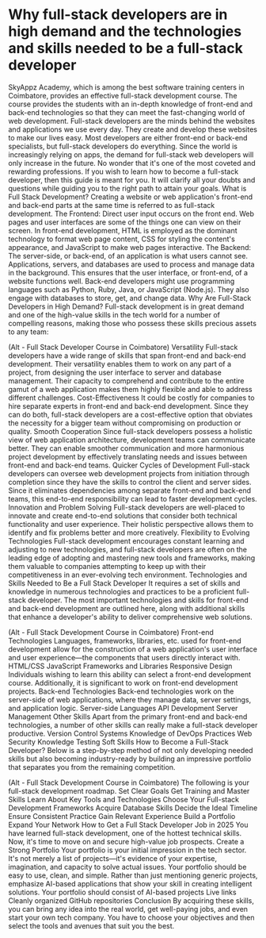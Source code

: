 # Why full-stack developers are in high demand and the technologies and skills needed to be a full-stack developer
SkyAppz Academy, which is among the best software training centers in Coimbatore, provides an effective full-stack development course. The course provides the students with an in-depth knowledge of front-end and back-end technologies so that they can meet the fast-changing world of web development.
Full-stack developers are the minds behind the websites and applications we use every day. They create and develop these websites to make our lives easy. Most developers are either front-end or back-end specialists, but full-stack developers do everything.
Since the world is increasingly relying on apps, the demand for full-stack web developers will only increase in the future. No wonder that it's one of the most coveted and rewarding professions.
If you wish to learn how to become a full-stack developer, then this guide is meant for you. It will clarify all your doubts and questions while guiding you to the right path to attain your goals.
What is Full Stack Development?
Creating a website or web application's front-end and back-end parts at the same time is referred to as full-stack development.
The Frontend:
Direct user input occurs on the front end. Web pages and user interfaces are some of the things one can view on their screen. In front-end development, HTML is employed as the dominant technology to format web page content, CSS for styling the content's appearance, and JavaScript to make web pages interactive.
The Backend:
The server-side, or back-end, of an application is what users cannot see. Applications, servers, and databases are used to process and manage data in the background. This ensures that the user interface, or front-end, of a website functions well. Back-end developers might use programming languages such as Python, Ruby, Java, or JavaScript (Node.js). They also engage with databases to store, get, and change data.
Why Are Full-Stack Developers in High Demand?
Full-stack development is in great demand and one of the high-value skills in the tech world for a number of compelling reasons, making those who possess these skills precious assets to any team:

(Alt - Full Stack Developer Course in Coimbatore)
Versatility
Full-stack developers have a wide range of skills that span front-end and back-end development. Their versatility enables them to work on any part of a project, from designing the user interface to server and database management.
Their capacity to comprehend and contribute to the entire gamut of a web application makes them highly flexible and able to address different challenges.
Cost-Effectiveness
It could be costly for companies to hire separate experts in front-end and back-end development. Since they can do both, full-stack developers are a cost-effective option that obviates the necessity for a bigger team without compromising on production or quality.
Smooth Cooperation
Since full-stack developers possess a holistic view of web application architecture, development teams can communicate better. They can enable smoother communication and more harmonious project development by effectively translating needs and issues between front-end and back-end teams.
Quicker Cycles of Development
Full-stack developers can oversee web development projects from initiation through completion since they have the skills to control the client and server sides. Since it eliminates dependencies among separate front-end and back-end teams, this end-to-end responsibility can lead to faster development cycles.
Innovation and Problem Solving
Full-stack developers are well-placed to innovate and create end-to-end solutions that consider both technical functionality and user experience. Their holistic perspective allows them to identify and fix problems better and more creatively.
Flexibility to Evolving Technologies
Full-stack development encourages constant learning and adjusting to new technologies, and full-stack developers are often on the leading edge of adopting and mastering new tools and frameworks, making them valuable to companies attempting to keep up with their competitiveness in an ever-evolving tech environment.
Technologies and Skills Needed to Be a Full Stack Developer
It requires a set of skills and knowledge in numerous technologies and practices to be a proficient full-stack developer. The most important technologies and skills for front-end and back-end development are outlined here, along with additional skills that enhance a developer's ability to deliver comprehensive web solutions.

(Alt - Full Stack Development Course in Coimbatore)
Front-end Technologies
Languages, frameworks, libraries, etc. used for front-end development allow for the construction of a web application's user interface and user experience—the components that users directly interact with.
HTML/CSS
JavaScript
Frameworks and Libraries
Responsive Design
Individuals wishing to learn this ability can select a front-end development course. Additionally, it is significant to work on front-end development projects.
Back-end Technologies
Back-end technologies work on the server-side of web applications, where they manage data, server settings, and application logic.
Server-side Languages
API Development
Server Management
Other Skills
Apart from the primary front-end and back-end technologies, a number of other skills can really make a full-stack developer productive.
Version Control Systems
Knowledge of DevOps Practices
Web Security Knowledge
Testing
Soft Skills
How to Become a Full-Stack Developer?
Below is a step-by-step method of not only developing needed skills but also becoming industry-ready by building an impressive portfolio that separates you from the remaining competition.

(Alt - Full Stack Development Course in Coimbatore)
The following is your full-stack development roadmap.
Set Clear Goals
Get Training and Master Skills
Learn About Key Tools and Technologies
Choose Your Full-stack Development Frameworks
Acquire Database Skills
Decide the Ideal Timeline
Ensure Consistent Practice
Gain Relevant Experience
Build a Portfolio
Expand Your Network
How to Get a Full Stack Developer Job in 2025
You have learned full-stack development, one of the hottest technical skills. Now, it's time to move on and secure high-value job prospects.
Create a Strong Portfolio
Your portfolio is your initial impression in the tech sector. It's not merely a list of projects—it's evidence of your expertise, imagination, and capacity to solve actual issues.
Your portfolio should be easy to use, clean, and simple. Rather than just mentioning generic projects, emphasize AI-based applications that show your skill in creating intelligent solutions.
Your portfolio should consist of
AI-based projects
Live links
Cleanly organized GitHub repositories
Conclusion
By acquiring these skills, you can bring any idea into the real world, get well-paying jobs, and even start your own tech company.
You have to choose your objectives and then select the tools and avenues that suit you the best.
